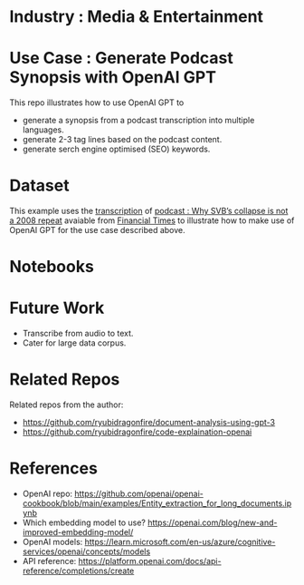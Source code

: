 # Industry : Media & Entertainment
# Use Case : Generate Podcast Synopsis with OpenAI GPT
This repo illustrates how to use OpenAI GPT to 
- generate a synopsis from a podcast transcription into multiple languages.
- generate 2-3 tag lines based on the podcast content.
- generate serch engine optimised (SEO) keywords.

# Dataset
This example uses the [transcription](https://www.ft.com/content/935ee7eb-e11d-4458-94f6-25e1d0ccd9a2) of [podcast : Why SVB’s collapse is not a 2008 repeat](https://www.ft.com/content/c6fb49cb-20fc-4b8d-b693-9eff09f41580) avaiable from [Financial Times](ft.com) to illustrate how to make use of OpenAI GPT for the use case described above. 

# Notebooks

# Future Work
- Transcribe from audio to text.
- Cater for large data corpus. 

# Related Repos
Related repos from the author:
- https://github.com/ryubidragonfire/document-analysis-using-gpt-3
- https://github.com/ryubidragonfire/code-explaination-openai

# References
- OpenAI repo: https://github.com/openai/openai-cookbook/blob/main/examples/Entity_extraction_for_long_documents.ipynb
- Which embedding model to use? https://openai.com/blog/new-and-improved-embedding-model/
- OpenAI models: https://learn.microsoft.com/en-us/azure/cognitive-services/openai/concepts/models
- API reference: https://platform.openai.com/docs/api-reference/completions/create
